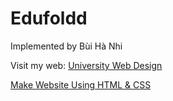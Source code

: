 # Edufoldd
Implemented by Bùi Hà Nhi

Visit my web:  [University Web Design](https://parallel-descriptive-mouth.glitch.me)

[Make Website Using HTML &amp; CSS](https://www.youtube.com/watch?v=oYRda7UtuhA)
